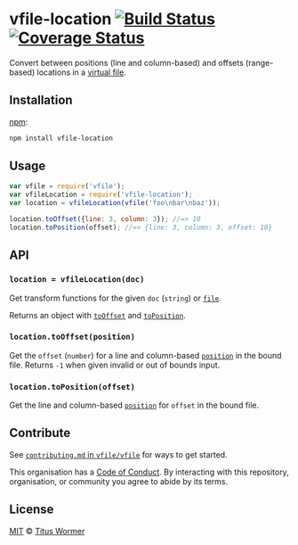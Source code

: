 # vfile-location [![Build Status][travis-badge]][travis] [![Coverage Status][codecov-badge]][codecov]

Convert between positions (line and column-based) and offsets
(range-based) locations in a [virtual file][vfile].

## Installation

[npm][]:

```bash
npm install vfile-location
```

## Usage

```js
var vfile = require('vfile');
var vfileLocation = require('vfile-location');
var location = vfileLocation(vfile('foo\nbar\nbaz'));

location.toOffset({line: 3, column: 3}); //=> 10
location.toPosition(offset); //=> {line: 3, column: 3, offset: 10}
```

## API

### `location = vfileLocation(doc)`

Get transform functions for the given `doc` (`string`) or
[`file`][vfile].

Returns an object with [`toOffset`][to-offset] and
[`toPosition`][to-position].

### `location.toOffset(position)`

Get the `offset` (`number`) for a line and column-based
[`position`][position] in the bound file.  Returns `-1`
when given invalid or out of bounds input.

### `location.toPosition(offset)`

Get the line and column-based [`position`][position] for `offset` in
the bound file.

## Contribute

See [`contributing.md` in `vfile/vfile`][contributing] for ways to get started.

This organisation has a [Code of Conduct][coc].  By interacting with this
repository, organisation, or community you agree to abide by its terms.

## License

[MIT][license] © [Titus Wormer][author]

<!-- Definitions -->

[travis-badge]: https://img.shields.io/travis/vfile/vfile-location.svg

[travis]: https://travis-ci.org/vfile/vfile-location

[codecov-badge]: https://img.shields.io/codecov/c/github/vfile/vfile-location.svg

[codecov]: https://codecov.io/github/vfile/vfile-location

[npm]: https://docs.npmjs.com/cli/install

[license]: LICENSE

[author]: http://wooorm.com

[vfile]: https://github.com/vfile/vfile

[to-offset]: #locationtooffsetposition

[to-position]: #locationtopositionoffset

[position]: https://github.com/syntax-tree/unist#position

[contributing]: https://github.com/vfile/vfile/blob/master/contributing.md

[coc]: https://github.com/vfile/vfile/blob/master/code-of-conduct.md
